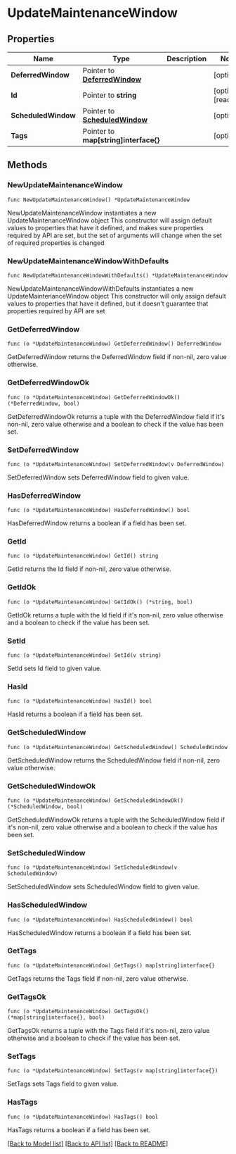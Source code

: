 # UpdateMaintenanceWindow

## Properties

Name | Type | Description | Notes
------------ | ------------- | ------------- | -------------
**DeferredWindow** | Pointer to [**DeferredWindow**](DeferredWindow.md) |  | [optional] 
**Id** | Pointer to **string** |  | [optional] [readonly] 
**ScheduledWindow** | Pointer to [**ScheduledWindow**](ScheduledWindow.md) |  | [optional] 
**Tags** | Pointer to **map[string]interface{}** |  | [optional] 

## Methods

### NewUpdateMaintenanceWindow

`func NewUpdateMaintenanceWindow() *UpdateMaintenanceWindow`

NewUpdateMaintenanceWindow instantiates a new UpdateMaintenanceWindow object
This constructor will assign default values to properties that have it defined,
and makes sure properties required by API are set, but the set of arguments
will change when the set of required properties is changed

### NewUpdateMaintenanceWindowWithDefaults

`func NewUpdateMaintenanceWindowWithDefaults() *UpdateMaintenanceWindow`

NewUpdateMaintenanceWindowWithDefaults instantiates a new UpdateMaintenanceWindow object
This constructor will only assign default values to properties that have it defined,
but it doesn't guarantee that properties required by API are set

### GetDeferredWindow

`func (o *UpdateMaintenanceWindow) GetDeferredWindow() DeferredWindow`

GetDeferredWindow returns the DeferredWindow field if non-nil, zero value otherwise.

### GetDeferredWindowOk

`func (o *UpdateMaintenanceWindow) GetDeferredWindowOk() (*DeferredWindow, bool)`

GetDeferredWindowOk returns a tuple with the DeferredWindow field if it's non-nil, zero value otherwise
and a boolean to check if the value has been set.

### SetDeferredWindow

`func (o *UpdateMaintenanceWindow) SetDeferredWindow(v DeferredWindow)`

SetDeferredWindow sets DeferredWindow field to given value.

### HasDeferredWindow

`func (o *UpdateMaintenanceWindow) HasDeferredWindow() bool`

HasDeferredWindow returns a boolean if a field has been set.

### GetId

`func (o *UpdateMaintenanceWindow) GetId() string`

GetId returns the Id field if non-nil, zero value otherwise.

### GetIdOk

`func (o *UpdateMaintenanceWindow) GetIdOk() (*string, bool)`

GetIdOk returns a tuple with the Id field if it's non-nil, zero value otherwise
and a boolean to check if the value has been set.

### SetId

`func (o *UpdateMaintenanceWindow) SetId(v string)`

SetId sets Id field to given value.

### HasId

`func (o *UpdateMaintenanceWindow) HasId() bool`

HasId returns a boolean if a field has been set.

### GetScheduledWindow

`func (o *UpdateMaintenanceWindow) GetScheduledWindow() ScheduledWindow`

GetScheduledWindow returns the ScheduledWindow field if non-nil, zero value otherwise.

### GetScheduledWindowOk

`func (o *UpdateMaintenanceWindow) GetScheduledWindowOk() (*ScheduledWindow, bool)`

GetScheduledWindowOk returns a tuple with the ScheduledWindow field if it's non-nil, zero value otherwise
and a boolean to check if the value has been set.

### SetScheduledWindow

`func (o *UpdateMaintenanceWindow) SetScheduledWindow(v ScheduledWindow)`

SetScheduledWindow sets ScheduledWindow field to given value.

### HasScheduledWindow

`func (o *UpdateMaintenanceWindow) HasScheduledWindow() bool`

HasScheduledWindow returns a boolean if a field has been set.

### GetTags

`func (o *UpdateMaintenanceWindow) GetTags() map[string]interface{}`

GetTags returns the Tags field if non-nil, zero value otherwise.

### GetTagsOk

`func (o *UpdateMaintenanceWindow) GetTagsOk() (*map[string]interface{}, bool)`

GetTagsOk returns a tuple with the Tags field if it's non-nil, zero value otherwise
and a boolean to check if the value has been set.

### SetTags

`func (o *UpdateMaintenanceWindow) SetTags(v map[string]interface{})`

SetTags sets Tags field to given value.

### HasTags

`func (o *UpdateMaintenanceWindow) HasTags() bool`

HasTags returns a boolean if a field has been set.


[[Back to Model list]](../README.md#documentation-for-models) [[Back to API list]](../README.md#documentation-for-api-endpoints) [[Back to README]](../README.md)



